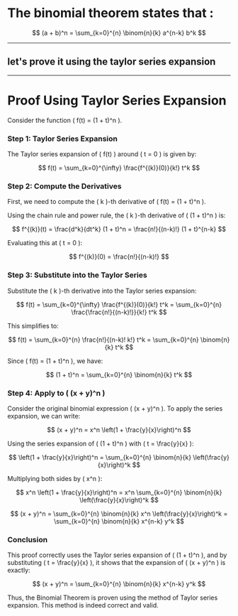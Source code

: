 # The binomial theorem states that :


$$
(a + b)^n = \sum_{k=0}^{n} \binom{n}{k} a^{n-k} b^k
$$

---

## let's prove it using the taylor series expansion

--- 

# Proof Using Taylor Series Expansion

Consider the function \( f(t) = (1 + t)^n \).

### Step 1: Taylor Series Expansion

The Taylor series expansion of \( f(t) \) around \( t = 0 \) is given by:

$$
f(t) = \sum_{k=0}^{\infty} \frac{f^{(k)}(0)}{k!} t^k
$$

### Step 2: Compute the Derivatives

First, we need to compute the \( k \)-th derivative of \( f(t) = (1 + t)^n \).

Using the chain rule and power rule, the \( k \)-th derivative of \( (1 + t)^n \) is:

$$
f^{(k)}(t) = \frac{d^k}{dt^k} (1 + t)^n = \frac{n!}{(n-k)!} (1 + t)^{n-k}
$$

Evaluating this at \( t = 0 \):

$$
f^{(k)}(0) = \frac{n!}{(n-k)!}
$$

### Step 3: Substitute into the Taylor Series

Substitute the \( k \)-th derivative into the Taylor series expansion:

$$
f(t) = \sum_{k=0}^{\infty} \frac{f^{(k)}(0)}{k!} t^k = \sum_{k=0}^{n} \frac{\frac{n!}{(n-k)!}}{k!} t^k
$$

This simplifies to:

$$
f(t) = \sum_{k=0}^{n} \frac{n!}{(n-k)! k!} t^k = \sum_{k=0}^{n} \binom{n}{k} t^k
$$

Since \( f(t) = (1 + t)^n \), we have:

$$
(1 + t)^n = \sum_{k=0}^{n} \binom{n}{k} t^k
$$

### Step 4: Apply to \( (x + y)^n \)

Consider the original binomial expression \( (x + y)^n \). To apply the series expansion, we can write:

$$
(x + y)^n = x^n \left(1 + \frac{y}{x}\right)^n
$$

Using the series expansion of \( (1 + t)^n \) with \( t = \frac{y}{x} \):

$$
\left(1 + \frac{y}{x}\right)^n = \sum_{k=0}^{n} \binom{n}{k} \left(\frac{y}{x}\right)^k
$$

Multiplying both sides by \( x^n \):

$$
x^n \left(1 + \frac{y}{x}\right)^n = x^n \sum_{k=0}^{n} \binom{n}{k} \left(\frac{y}{x}\right)^k
$$

$$
(x + y)^n = \sum_{k=0}^{n} \binom{n}{k} x^n \left(\frac{y}{x}\right)^k = \sum_{k=0}^{n} \binom{n}{k} x^{n-k} y^k
$$

### Conclusion

This proof correctly uses the Taylor series expansion of \( (1 + t)^n \), and by substituting \( t = \frac{y}{x} \), it shows that the expansion of \( (x + y)^n \) is exactly:

$$
(x + y)^n = \sum_{k=0}^{n} \binom{n}{k} x^{n-k} y^k
$$

Thus, the Binomial Theorem is proven using the method of Taylor series expansion. This method is indeed correct and valid.
